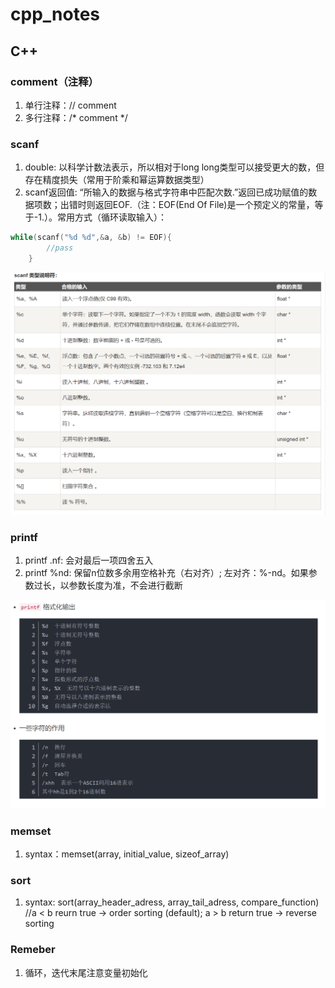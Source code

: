 # cpp_notes

## C++

### comment（注释）

1. 单行注释：// comment
2. 多行注释：/\* comment \*/

### scanf

1. double: 以科学计数法表示，所以相对于long long类型可以接受更大的数，但存在精度损失（常用于阶乘和幂运算数据类型）
2. scanf返回值: “所输入的数据与格式字符串中匹配次数.”返回已成功赋值的数据项数；出错时则返回EOF.（注：EOF(End Of File)是一个预定义的常量，等于-1.）。常用方式（循环读取输入）：

```c++
while(scanf("%d %d",&a, &b) != EOF){
        //pass
    }  
```

![scanf](photos\scanf.png "scanf")

### printf

1. printf .nf: 会对最后一项四舍五入
2. printf %nd: 保留n位数多余用空格补充（右对齐）; 左对齐：%-nd。如果参数过长，以参数长度为准，不会进行截断

![printf](photos\printf.png "printf")

### memset

1. syntax：memset(array, initial_value, sizeof_array)

### sort

1. syntax: sort(array_header_adress, array_tail_adress, compare_function) //a < b reurn true -> order sorting (default); a > b return true -> reverse sorting

### Remeber

1. 循环，迭代末尾注意变量初始化

